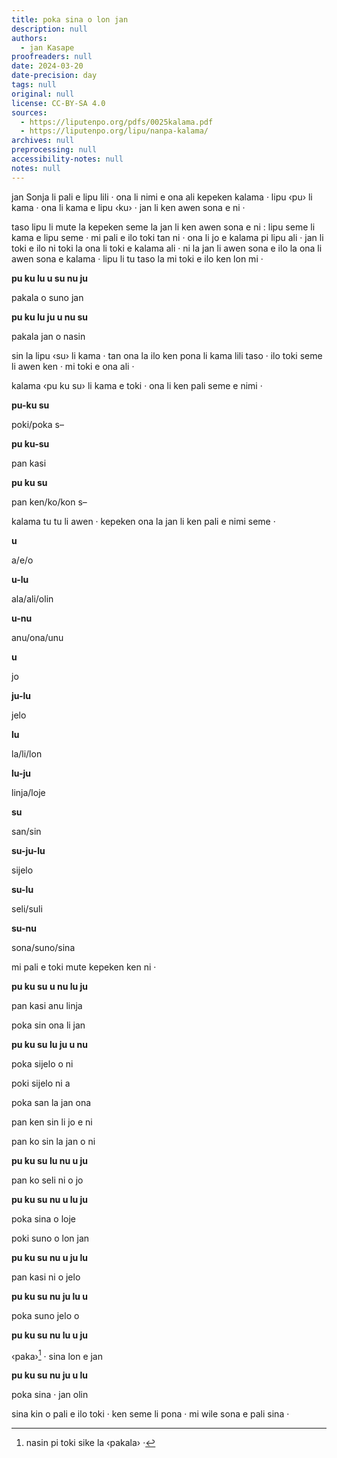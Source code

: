 ```yaml
---
title: poka sina o lon jan
description: null
authors:
  - jan Kasape
proofreaders: null
date: 2024-03-20
date-precision: day
tags: null
original: null
license: CC-BY-SA 4.0
sources:
  - https://liputenpo.org/pdfs/0025kalama.pdf
  - https://liputenpo.org/lipu/nanpa-kalama/
archives: null
preprocessing: null
accessibility-notes: null
notes: null
---
```


jan Sonja li pali e lipu lili · ona li nimi e ona ali kepeken kalama · lipu ‹pu› li kama · ona li kama e lipu ‹ku› · jan li ken awen sona e ni ·

taso lipu li mute la kepeken seme la jan li ken awen sona e ni : lipu seme li kama e lipu seme · mi pali e ilo toki tan ni · ona li jo e kalama pi lipu ali · jan li toki e ilo ni toki la ona li toki e kalama ali · ni la jan li awen sona e ilo la ona li awen sona e kalama · lipu li tu taso la mi toki e ilo ken lon mi ·

**pu ku lu u su nu ju**

pakala o suno jan

**pu ku lu ju u nu su**

pakala jan o nasin

sin la lipu ‹su› li kama · tan ona la ilo ken pona li kama lili taso · ilo toki seme li awen ken · mi toki e ona ali ·

kalama ‹pu ku su› li kama e toki · ona li ken pali seme e nimi ·

**pu-ku su**

poki/poka s–

**pu ku-su**

pan kasi

**pu ku su**

pan ken/ko/kon s–

kalama tu tu li awen · kepeken ona la jan li ken pali e nimi seme ·

**u**

a/e/o

**u-lu**

ala/ali/olin

**u-nu**

anu/ona/unu

**u**

jo

**ju-lu**

jelo

**lu**

la/li/lon

**lu-ju**

linja/loje

**su**

san/sin

**su-ju-lu**

sijelo

**su-lu**

seli/suli

**su-nu**

sona/suno/sina

mi pali e toki mute kepeken ken ni ·

**pu ku su u nu lu ju**

pan kasi anu linja

poka sin ona li jan

**pu ku su lu ju u nu**

poka sijelo o ni

poki sijelo ni a

poka san la jan ona

pan ken sin li jo e ni

pan ko sin la jan o ni

**pu ku su lu nu u ju**

pan ko seli ni o jo

**pu ku su nu u lu ju**

poka sina o loje

poki suno o lon jan

**pu ku su nu u ju lu**

pan kasi ni o jelo

**pu ku su nu ju lu u**

poka suno jelo o

**pu ku su nu lu u ju**

‹paka›[^1] · sina lon e jan

**pu ku su nu ju u lu**

poka sina · jan olin

sina kin o pali e ilo toki · ken seme li pona · mi wile sona e pali sina ·

[^1]: nasin pi toki sike la ‹pakala› ·